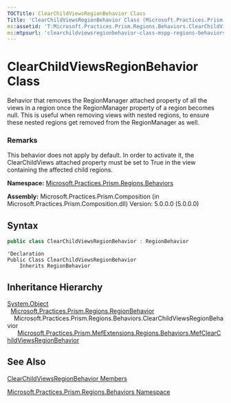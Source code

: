 ```yaml
---
TOCTitle: ClearChildViewsRegionBehavior Class
Title: 'ClearChildViewsRegionBehavior Class (Microsoft.Practices.Prism.Regions.Behaviors)'
ms:assetid: 'T:Microsoft.Practices.Prism.Regions.Behaviors.ClearChildViewsRegionBehavior'
ms:mtpsurl: 'clearchildviewsregionbehavior-class-mspp-regions-behaviors.md'
---
```


# ClearChildViewsRegionBehavior Class

Behavior that removes the RegionManager attached property of all the views in a region once the RegionManager property of a region becomes null. This is useful when removing views with nested regions, to ensure these nested regions get removed from the RegionManager as well.

### Remarks

This behavior does not apply by default. In order to activate it, the ClearChildViews attached property must be set to True in the view containing the affected child regions.

**Namespace:** [Microsoft.Practices.Prism.Regions.Behaviors](/patterns-practices/reference/mspp-regions-behaviors-namespace)

**Assembly:** Microsoft.Practices.Prism.Composition (in Microsoft.Practices.Prism.Composition.dll) Version: 5.0.0.0 (5.0.0.0)

## Syntax

```C#
public class ClearChildViewsRegionBehavior : RegionBehavior
```

```VB
'Declaration
Public Class ClearChildViewsRegionBehavior
	Inherits RegionBehavior
```

## Inheritance Hierarchy

[System.Object](http://msdn.microsoft.com/en-us/library/e5kfa45b)<br/>
  [Microsoft.Practices.Prism.Regions.RegionBehavior](/patterns-practices/reference/regionbehavior-class-mspp-regions)
    Microsoft.Practices.Prism.Regions.Behaviors.ClearChildViewsRegionBehavior
      [Microsoft.Practices.Prism.MefExtensions.Regions.Behaviors.MefClearChildViewsRegionBehavior](/patterns-practices/reference/mefclearchildviewsregionbehavior-class-mspp-mefextensions-regions-behaviors)

## See Also

[ClearChildViewsRegionBehavior Members](/patterns-practices/reference/clearchildviewsregionbehavior-members-mspp-regions-behaviors)

[Microsoft.Practices.Prism.Regions.Behaviors Namespace](/patterns-practices/reference/mspp-regions-behaviors-namespace)
